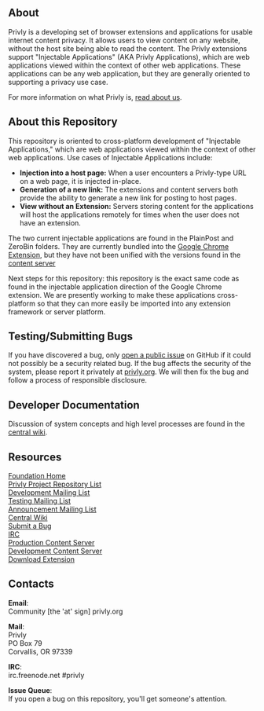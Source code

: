 ## About ##

Privly is a developing set of browser extensions and applications for usable internet content privacy. It allows users to view content on any website, without the host site being able to read the content. The Privly extensions support "Injectable Applications" (AKA Privly Applications), which are web applications viewed within the context of other web applications. These applications can be any web application, but they are generally oriented to supporting a privacy use case.

For more information on what Privly is, [read about us](https://priv.ly/pages/about).

## About this Repository ##

This repository is oriented to cross-platform development of "Injectable Applications," which are web applications viewed within the context of other web applications. Use cases of Injectable Applications include:

* **Injection into a host page:** When a user encounters a Privly-type URL on a web page, it is injected in-place.
* **Generation of a new link:** The extensions and content servers both provide the ability to generate a new link for posting to host pages.
* **View without an Extension:** Servers storing content for the applications will host the applications remotely for times when the user does not have an extension.

The two current injectable applications are found in the PlainPost and ZeroBin folders. They are currently bundled into the [Google Chrome Extension](https://github.com/privly/privly-chrome), but they have not been unified with the versions found in the [content server](https://github.com/privly/privly-web)  

Next steps for this repository: this repository is the exact same code as found in the injectable application direction of the Google Chrome extension. We are presently working to make these applications cross-platform so that they can more easily be imported into any extension framework or server platform.

## Testing/Submitting Bugs ##

If you have discovered a bug, only [open a public issue](https://github.com/privly/privly-web/issues/new) on GitHub if it could not possibly be a security related bug. If the bug affects the security of the system, please report it privately at [privly.org](http://www.privly.org/content/bug-report). We will then fix the bug and follow a process of responsible disclosure.

## Developer Documentation ##

Discussion of system concepts and high level processes are found in the [central wiki](https://github.com/privly/privly-organization/wiki).

## Resources ##

[Foundation Home](http://www.privly.org)  
[Privly Project Repository List](https://github.com/privly)  
[Development Mailing List](http://groups.google.com/group/privly)  
[Testing Mailing List](http://groups.google.com/group/privly-test)  
[Announcement Mailing List](http://groups.google.com/group/privly-announce)  
[Central Wiki](https://github.com/privly/privly-organization/wiki)  
[Submit a Bug](http://www.privly.org/content/bug-report)  
[IRC](http://www.privly.org/content/irc)  
[Production Content Server](https://privlyalpha.org)  
[Development Content Server](https://dev.privly.org)  
[Download Extension](https://priv.ly/pages/download)  

## Contacts ##

**Email**:  
Community [the 'at' sign] privly.org  

**Mail**:  
Privly  
PO Box 79  
Corvallis, OR 97339 
 
**IRC**:  
irc.freenode.net #privly

**Issue Queue**:  
If you open a bug on this repository, you'll get someone's attention.
